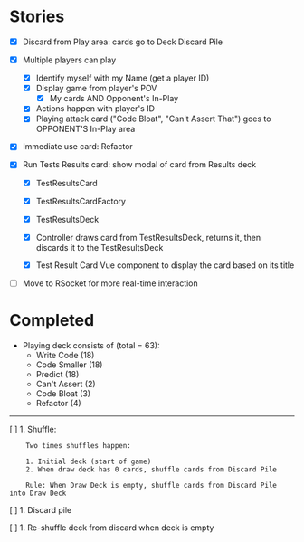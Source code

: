 # Stories

* [X] Discard from Play area: cards go to Deck Discard Pile
* [X] Multiple players can play
    * [X] Identify myself with my Name (get a player ID)
    * [X] Display game from player's POV
        * [X] My cards AND Opponent's In-Play
    * [X] Actions happen with player's ID
    * [X] Playing attack card ("Code Bloat", "Can't Assert That") goes to OPPONENT'S In-Play area
* [X] Immediate use card: Refactor

* [X] Run Tests Results card: show modal of card from Results deck
    * [X] TestResultsCard
    * [X] TestResultsCardFactory
    * [X] TestResultsDeck
    * [X] Controller draws card from TestResultsDeck, returns it, then discards it to the TestResultsDeck
    * [X] Test Result Card Vue component to display the card based on its title
    

* [ ] Move to RSocket for more real-time interaction


# Completed

* Playing deck consists of (total = 63):
    * Write Code (18)
    * Code Smaller (18)
    * Predict (18)
    * Can't Assert (2)
    * Code Bloat (3)
    * Refactor (4)

---

[ ] 1. Shuffle:

        Two times shuffles happen:
        
        1. Initial deck (start of game)
        2. When draw deck has 0 cards, shuffle cards from Discard Pile
        
        Rule: When Draw Deck is empty, shuffle cards from Discard Pile into Draw Deck 

[ ] 1. Discard pile

[ ] 1. Re-shuffle deck from discard when deck is empty
